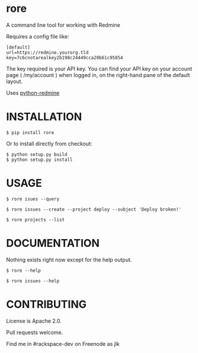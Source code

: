 rore
=======

A command line tool for working with Redmine

Requires a config file like:
```
[default]
url=https://redmine.yourorg.tld
key=7c6cnotarealkey2b198c24449cca20b61c95854
```
The key required is your API key.
You can find your API key on your account page ( /my/account ) when logged in, on the right-hand pane of the default layout.

Uses [python-redmine](https://github.com/maxtepkeev/python-redmine)

INSTALLATION
============

```
$ pip install rore
```
Or to install directly from checkout:
```
$ python setup.py build
$ python setup.py install
```

USAGE
=====

```
$ rore isues --query
```
```
$ rore issues --create --project deploy --subject 'Deploy broken!'
```
```
$ rore projects --list
```

DOCUMENTATION
=============


Nothing exists right now except for the help output.
```
$ rore --help
```
```
$ rore issues --help
```

CONTRIBUTING
============

License is Apache 2.0.

Pull requests welcome.

Find me in #rackspace-dev on Freenode as jlk
